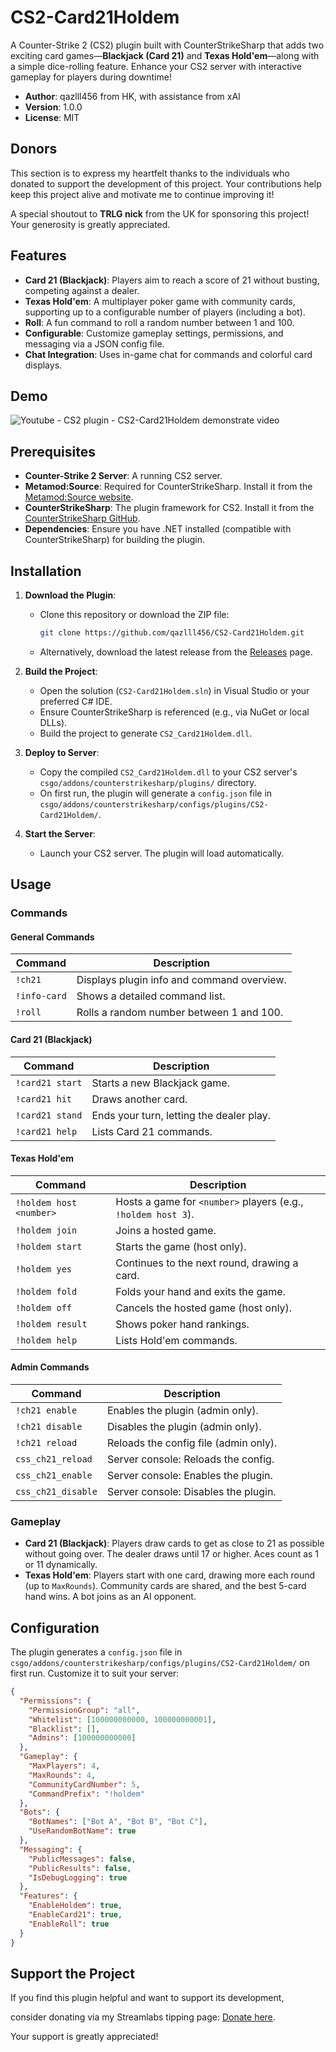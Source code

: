 # CS2-Card21Holdem

A Counter-Strike 2 (CS2) plugin built with CounterStrikeSharp that adds two exciting card games—**Blackjack (Card 21)** and **Texas Hold'em**—along with a simple dice-rolling feature. Enhance your CS2 server with interactive gameplay for players during downtime!

- **Author**: qazlll456 from HK, with assistance from xAI
- **Version**: 1.0.0
- **License**: MIT

## Donors

This section is to express my heartfelt thanks to the individuals who donated to support the development of this project. Your contributions help keep this project alive and motivate me to continue improving it!

A special shoutout to **TRLG nick** from the UK for sponsoring this project! Your generosity is greatly appreciated.

## Features

- **Card 21 (Blackjack)**: Players aim to reach a score of 21 without busting, competing against a dealer.
- **Texas Hold'em**: A multiplayer poker game with community cards, supporting up to a configurable number of players (including a bot).
- **Roll**: A fun command to roll a random number between 1 and 100.
- **Configurable**: Customize gameplay settings, permissions, and messaging via a JSON config file.
- **Chat Integration**: Uses in-game chat for commands and colorful card displays.

## Demo

![Youtube - CS2 plugin - CS2-Card21Holdem demonstrate video](https://www.youtube.com/watch?v=xUzLW0t8Z9U&ab_channel=qazlll456)

## Prerequisites

- **Counter-Strike 2 Server**: A running CS2 server.
- **Metamod:Source**: Required for CounterStrikeSharp. Install it from the [Metamod:Source website](https://www.sourcemm.net/).
- **CounterStrikeSharp**: The plugin framework for CS2. Install it from the [CounterStrikeSharp GitHub](https://github.com/roflmuffin/CounterStrikeSharp).
- **Dependencies**: Ensure you have .NET installed (compatible with CounterStrikeSharp) for building the plugin.

## Installation

1. **Download the Plugin**:
   - Clone this repository or download the ZIP file:
     ```bash
     git clone https://github.com/qazlll456/CS2-Card21Holdem.git
     ```
   - Alternatively, download the latest release from the [Releases](https://github.com/qazlll456/CS2-Card21Holdem/releases) page.

2. **Build the Project**:
   - Open the solution (`CS2-Card21Holdem.sln`) in Visual Studio or your preferred C# IDE.
   - Ensure CounterStrikeSharp is referenced (e.g., via NuGet or local DLLs).
   - Build the project to generate `CS2_Card21Holdem.dll`.

3. **Deploy to Server**:
   - Copy the compiled `CS2_Card21Holdem.dll` to your CS2 server's `csgo/addons/counterstrikesharp/plugins/` directory.
   - On first run, the plugin will generate a `config.json` file in `csgo/addons/counterstrikesharp/configs/plugins/CS2-Card21Holdem/`.

4. **Start the Server**:
   - Launch your CS2 server. The plugin will load automatically.

## Usage

### Commands

#### General Commands
| Command       | Description                              |
|---------------|------------------------------------------|
| `!ch21`       | Displays plugin info and command overview. |
| `!info-card`  | Shows a detailed command list.           |
| `!roll`       | Rolls a random number between 1 and 100. |

#### Card 21 (Blackjack)
| Command          | Description                              |
|------------------|------------------------------------------|
| `!card21 start`  | Starts a new Blackjack game.             |
| `!card21 hit`    | Draws another card.                      |
| `!card21 stand`  | Ends your turn, letting the dealer play. |
| `!card21 help`   | Lists Card 21 commands.                  |

#### Texas Hold'em
| Command             | Description                              |
|---------------------|------------------------------------------|
| `!holdem host <number>` | Hosts a game for `<number>` players (e.g., `!holdem host 3`). |
| `!holdem join`      | Joins a hosted game.                     |
| `!holdem start`     | Starts the game (host only).             |
| `!holdem yes`       | Continues to the next round, drawing a card. |
| `!holdem fold`      | Folds your hand and exits the game.      |
| `!holdem off`       | Cancels the hosted game (host only).     |
| `!holdem result`    | Shows poker hand rankings.               |
| `!holdem help`      | Lists Hold'em commands.                  |

#### Admin Commands
| Command            | Description                              |
|--------------------|------------------------------------------|
| `!ch21 enable`     | Enables the plugin (admin only).         |
| `!ch21 disable`    | Disables the plugin (admin only).        |
| `!ch21 reload`     | Reloads the config file (admin only).    |
| `css_ch21_reload`  | Server console: Reloads the config.      |
| `css_ch21_enable`  | Server console: Enables the plugin.      |
| `css_ch21_disable` | Server console: Disables the plugin.     |

### Gameplay

- **Card 21 (Blackjack)**: Players draw cards to get as close to 21 as possible without going over. The dealer draws until 17 or higher. Aces count as 1 or 11 dynamically.
- **Texas Hold'em**: Players start with one card, drawing more each round (up to `MaxRounds`). Community cards are shared, and the best 5-card hand wins. A bot joins as an AI opponent.

## Configuration

The plugin generates a `config.json` file in `csgo/addons/counterstrikesharp/configs/plugins/CS2-Card21Holdem/` on first run. Customize it to suit your server:

```json
{
  "Permissions": {
    "PermissionGroup": "all",
    "Whitelist": [100000000000, 100000000001],
    "Blacklist": [],
    "Admins": [100000000000]
  },
  "Gameplay": {
    "MaxPlayers": 4,
    "MaxRounds": 4,
    "CommunityCardNumber": 5,
    "CommandPrefix": "!holdem"
  },
  "Bots": {
    "BotNames": ["Bot A", "Bot B", "Bot C"],
    "UseRandomBotName": true
  },
  "Messaging": {
    "PublicMessages": false,
    "PublicResults": false,
    "IsDebugLogging": true
  },
  "Features": {
    "EnableHoldem": true,
    "EnableCard21": true,
    "EnableRoll": true
  }
}
```

## Support the Project
If you find this plugin helpful and want to support its development,

consider donating via my Streamlabs tipping page: [Donate here](https://streamlabs.com/BKCqazlll456/tip). 

Your support is greatly appreciated!
